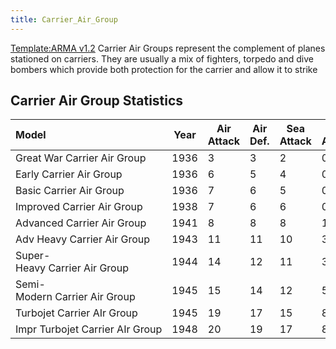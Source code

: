 ```yaml
---
title: Carrier_Air_Group
---
```


[Template:ARMA v1.2](/wiki/index.php?title=Template:ARMA_v1.2&action=edit&redlink=1 "Template:ARMA v1.2 (page does not exist)") Carrier Air Groups represent the complement of planes stationed on carriers. They are usually a mix of fighters, torpedo and dive bombers which provide both protection for the carrier and allow it to strike

## Carrier Air Group Statistics

| Model                           | Year | Air Attack | Air Def. | Sea Attack | Sub Attack | Sea Def | Shore Bombard | Distance | Visi-bility | Surface Detect | Sub Detect | Air Detect | Cost | Build-time | Man-power | Max Speed | Supply Cons. | Fuel Cons. | Range |
| :------------------------------ | ---- | ---------- | -------- | ---------- | ---------- | ------- | ------------- | -------- | ----------- | -------------- | ---------- | ---------- | ---- | ---------- | --------- | --------- | ------------ | ---------- | ----- |
| Great War Carrier Air Group     | 1936 | 3          | 3        | 2          | 0          |         | 5             | 1.00     |             | 7              | 1          | 3          | 2.0  | 190        | 0.2       |           | 0.40         | 1.00       | 0.5   |
| Early Carrier Air Group         | 1936 | 6          | 5        | 4          | 0          |         | 7             | 1.20     |             | 9              | 1          | 4          | 2.5  | 190        | 0.2       |           | 0.40         | 1.00       | 0.5   |
| Basic Carrier Air Group         | 1936 | 7          | 6        | 5          | 0          |         | 10            | 1.40     |             | 10             | 1          | 5          | 3.0  | 190        | 0.2       |           | 0.50         | 1.00       | 0.5   |
| Improved Carrier Air Group      | 1938 | 7          | 6        | 6          | 0          |         | 11            | 1.60     |             | 13             | 6          | 6          | 3.5  | 190        | 0.2       |           | 0.50         | 1.00       | 0.5   |
| Advanced Carrier Air Group      | 1941 | 8          | 8        | 8          | 1          |         | 13            | 1.80     |             | 14             | 7          | 7          | 4.0  | 190        | 0.2       |           | 0.60         | 1.00       | 0.5   |
| Adv Heavy Carrier Air Group     | 1943 | 11         | 11       | 10         | 3          |         | 15            | 2.00     |             | 15             | 7          | 7          | 4.5  | 190        | 0.2       |           | 0.60         | 1.00       | 0.5   |
| Super-Heavy Carrier Air Group   | 1944 | 14         | 12       | 11         | 3          |         | 17            | 2.20     |             | 16             | 7          | 7          | 5.0  | 190        | 0.2       |           | 0.70         | 1.00       | 0.5   |
| Semi-Modern Carrier Air Group   | 1945 | 15         | 14       | 12         | 5          |         | 17            | 2.40     |             | 17             | 8          | 8          | 5.5  | 190        | 0.2       |           | 0.70         | 1.00       | 0.5   |
| Turbojet Carrier AIr Group      | 1945 | 19         | 17       | 15         | 8          |         | 21            | 2.50     |             | 20             | 10         | 10         | 6.0  | 190        | 0.2       |           | 1.00         | 1.50       | 0.5   |
| Impr Turbojet Carrier AIr Group | 1948 | 20         | 19       | 17         | 8          |         | 23            | 2.50     |             | 22             | 12         | 12         | 6.5  | 190        | 0.2       |           | 1.00         | 1.50       | 0.5   |
